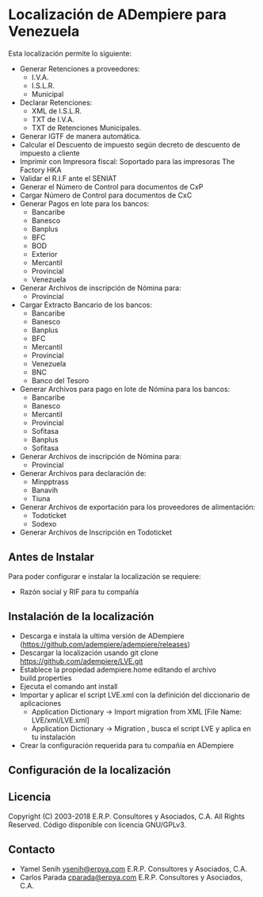# Localización de ADempiere para Venezuela

Esta localización permite lo siguiente:
  - Generar Retenciones a proveedores:
    - I.V.A.
    - I.S.L.R.
    - Municipal
  - Declarar Retenciones:
    - XML de I.S.L.R.
    - TXT de I.V.A.
    - TXT de Retenciones Municipales.
  - Generar IGTF de manera automática.
  - Calcular el Descuento de impuesto según decreto de descuento de impuesto a cliente
  - Imprimir con Impresora fiscal: Soportado para las impresoras The Factory HKA
  - Validar el R.I.F ante el SENIAT
  - Generar el Número de Control para documentos de CxP
  - Cargar Número de Control para documentos de CxC
  - Generar Pagos en lote para los bancos:
    - Bancaribe
    - Banesco
    - Banplus
    - BFC
    - BOD
    - Exterior
    - Mercantil
    - Provincial
    - Venezuela
  - Generar Archivos de inscripción de Nómina para:
    - Provincial
  - Cargar Extracto Bancario de los bancos:
    - Bancaribe
    - Banesco
    - Banplus
    - BFC
    - Mercantil
    - Provincial
    - Venezuela
    - BNC
    - Banco del Tesoro
  - Generar Archivos para pago en lote de Nómina para los bancos:
    - Bancaribe
    - Banesco
    - Mercantil
    - Provincial
    - Sofitasa
    - Banplus
    - Sofitasa
  - Generar Archivos de inscripción de Nómina para:
    - Provincial
  - Generar Archivos para declaración de:
    - Minpptrass
    - Banavih
    - Tiuna
  - Generar Archivos de exportación para los proveedores de alimentación:
    - Todoticket
    - Sodexo
  - Generar Archivos de Inscripción en Todoticket

## Antes de Instalar

Para poder configurar e instalar la localización se requiere:
  - Razón social y RIF para tu compañía

## Instalación de la localización

- Descarga e instala la ultima versión de ADempiere (https://github.com/adempiere/adempiere/releases)
- Descargar la localización usando git clone https://github.com/adempiere/LVE.git
- Establece la propiedad adempiere.home editando el archivo build.properties
- Ejecuta el comando ant install
- Importar y aplicar el script LVE.xml con la definición del diccionario de aplicaciones
    - Application Dictionary -> Import migration from XML [File Name: LVE/xml/LVE.xml]
    - Application Dictionary -> Migration , busca el script LVE y aplica en tu instalación
- Crear la configuración requerida para tu compañía en ADempiere

## Configuración de la localización

## Licencia
Copyright (C) 2003-2018 E.R.P. Consultores y Asociados, C.A. All Rights Reserved.
Código disponible con licencia GNU/GPLv3.

## Contacto
 - Yamel Senih ysenih@erpya.com E.R.P. Consultores y Asociados, C.A.
 - Carlos Parada cparada@erpya.com E.R.P. Consultores y Asociados, C.A.
